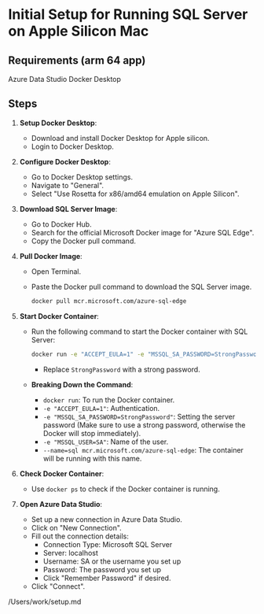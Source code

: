 # Initial Setup for Running SQL Server on Apple Silicon Mac

## Requirements (arm 64 app)

Azure Data Studio
Docker Desktop

## Steps

1. **Setup Docker Desktop**:
   - Download and install Docker Desktop for Apple silicon.
   - Login to Docker Desktop.

2. **Configure Docker Desktop**:
   - Go to Docker Desktop settings.
   - Navigate to "General".
   - Select "Use Rosetta for x86/amd64 emulation on Apple Silicon".

3. **Download SQL Server Image**:
   - Go to Docker Hub.
   - Search for the official Microsoft Docker image for "Azure SQL Edge".
   - Copy the Docker pull command.

4. **Pull Docker Image**:
   - Open Terminal.
   - Paste the Docker pull command to download the SQL Server image.

     ```sh
     docker pull mcr.microsoft.com/azure-sql-edge
     ```

5. **Start Docker Container**:
   - Run the following command to start the Docker container with SQL Server:

     ```sh
     docker run -e "ACCEPT_EULA=1" -e "MSSQL_SA_PASSWORD=StrongPassword" -e "MSSQL_PID=Developer" -e "MSSQL_USER=SA" -p 1433:1433 -d --name=sql mcr.microsoft.com/azure-sql-edge
     ```

     - Replace `StrongPassword` with a strong password.

   - **Breaking Down the Command**:
     - `docker run`: To run the Docker container.
     - `-e "ACCEPT_EULA=1"`: Authentication.
     - `-e "MSSQL_SA_PASSWORD=StrongPassword"`: Setting the server password (Make sure to use a strong password, otherwise the Docker will stop immediately).
     - `-e "MSSQL_USER=SA"`: Name of the user.
     - `--name=sql mcr.microsoft.com/azure-sql-edge`: The container will be running with this name.

6. **Check Docker Container**:
   - Use `docker ps` to check if the Docker container is running.

7. **Open Azure Data Studio**:
   - Set up a new connection in Azure Data Studio.
   - Click on "New Connection".
   - Fill out the connection details:
     - Connection Type: Microsoft SQL Server
     - Server: localhost
     - Username: SA or the username you set up
     - Password: The password you set up
     - Click "Remember Password" if desired.
   - Click "Connect".

/Users/work/setup.md
